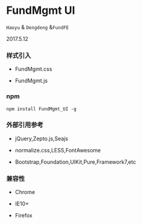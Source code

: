 # FundMgmt UI

`Haoyu` & `Dengdeng` &`FundFE`

2017.5.12
 
### 样式引入

- FundMgmt.css

- FundMgmt.js

### npm

``` npm
npm install FundMgmt_UI -g

```

### 外部引用参考

- jQuery,Zepto.js,Seajs 

- normalize.css,LESS,FontAwesome

- Bootstrap,Foundation,UIKit,Pure,Framework7,etc

### 兼容性

- Chrome

- IE10+

- Firefox
